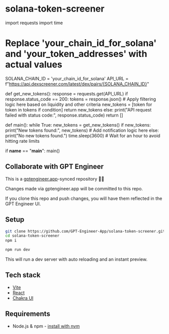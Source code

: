 # solana-token-screener

import requests
import time

# Replace 'your_chain_id_for_solana' and 'your_token_addresses' with actual values
SOLANA_CHAIN_ID = 'your_chain_id_for_solana'
API_URL = f"https://api.dexscreener.com/latest/dex/pairs/{SOLANA_CHAIN_ID}"

def get_new_tokens():
    response = requests.get(API_URL)
    if response.status_code == 200:
        tokens = response.json()
        # Apply filtering logic here based on liquidity and other criteria
        new_tokens = [token for token in tokens if condition]
        return new_tokens
    else:
        print("API request failed with status code:", response.status_code)
        return []

def main():
    while True:
        new_tokens = get_new_tokens()
        if new_tokens:
            print("New tokens found:", new_tokens)
            # Add notification logic here
        else:
            print("No new tokens found.")
        time.sleep(3600)  # Wait for an hour to avoid hitting rate limits

if __name__ == "__main__":
    main()

## Collaborate with GPT Engineer

This is a [gptengineer.app](https://gptengineer.app)-synced repository 🌟🤖

Changes made via gptengineer.app will be committed to this repo.

If you clone this repo and push changes, you will have them reflected in the GPT Engineer UI.

## Setup

```sh
git clone https://github.com/GPT-Engineer-App/solana-token-screener.git
cd solana-token-screener
npm i
```

```sh
npm run dev
```

This will run a dev server with auto reloading and an instant preview.

## Tech stack

- [Vite](https://vitejs.dev/)
- [React](https://react.dev/)
- [Chakra UI](https://chakra-ui.com/)

## Requirements

- Node.js & npm - [install with nvm](https://github.com/nvm-sh/nvm#installing-and-updating)
